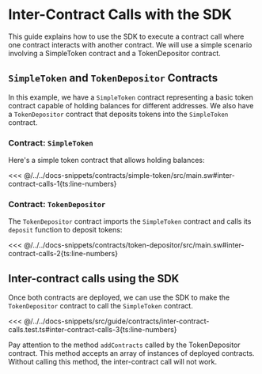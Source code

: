 # Inter-Contract Calls with the SDK

This guide explains how to use the SDK to execute a contract call where one contract interacts with another contract. We will use a simple scenario involving a SimpleToken contract and a TokenDepositor contract.

## `SimpleToken` and `TokenDepositor` Contracts

In this example, we have a `SimpleToken` contract representing a basic token contract capable of holding balances for different addresses. We also have a `TokenDepositor` contract that deposits tokens into the `SimpleToken` contract.

### Contract: `SimpleToken`

Here's a simple token contract that allows holding balances:

<<< @/../../docs-snippets/contracts/simple-token/src/main.sw#inter-contract-calls-1{ts:line-numbers}

### Contract: `TokenDepositor`

The `TokenDepositor` contract imports the `SimpleToken` contract and calls its `deposit` function to deposit tokens:

<<< @/../../docs-snippets/contracts/token-depositor/src/main.sw#inter-contract-calls-2{ts:line-numbers}

## Inter-contract calls using the SDK

Once both contracts are deployed, we can use the SDK to make the `TokenDepositor` contract to call the `SimpleToken` contract.

<<< @/../../docs-snippets/src/guide/contracts/inter-contract-calls.test.ts#inter-contract-calls-3{ts:line-numbers}

Pay attention to the method `addContracts` called by the TokenDepositor contract. This method accepts an array of instances of deployed contracts. Without calling this method, the inter-contract call will not work.
